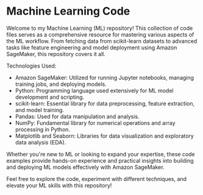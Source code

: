 # Machine Learning Code
Welcome to my Machine Learning (ML) repository! This collection of code files serves as a comprehensive resource for mastering various aspects of the ML workflow. From fetching data from scikit-learn datasets to advanced tasks like feature engineering and model deployment using Amazon SageMaker, this repository covers it all.

Technologies Used:
- Amazon SageMaker: Utilized for running Jupyter notebooks, managing training jobs, and deploying models.
- Python: Programming language used extensively for ML model development and scripting.
- scikit-learn: Essential library for data preprocessing, feature extraction, and model training.
- Pandas: Used for data manipulation and analysis.
- NumPy: Fundamental library for numerical operations and array processing in Python.
- Matplotlib and Seaborn: Libraries for data visualization and exploratory data analysis (EDA).


Whether you're new to ML or looking to expand your expertise, these code examples provide hands-on experience and practical insights into building and deploying ML models effectively with Amazon SageMaker.

Feel free to explore the code, experiment with different techniques, and elevate your ML skills with this repository!
